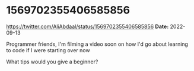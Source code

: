 # 1569702355406585856
https://twitter.com/AliAbdaal/status/1569702355406585856
**Date:** 2022-09-13

Programmer friends, I'm filming a video soon on how I'd go about learning to code if I were starting over now

What tips would you give a beginner?
